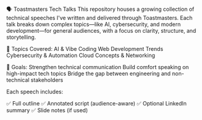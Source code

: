 🗣️ Toastmasters Tech Talks
This repository houses a growing collection of technical speeches I've written and delivered through Toastmasters. Each talk breaks down complex topics—like AI, cybersecurity, and modern development—for general audiences, with a focus on clarity, structure, and storytelling.

📌 Topics Covered:
AI & Vibe Coding
Web Development Trends
Cybersecurity & Automation
Cloud Concepts & Networking

🎯 Goals:
Strengthen technical communication
Build comfort speaking on high-impact tech topics
Bridge the gap between engineering and non-technical stakeholders

Each speech includes:

✅ Full outline
✅ Annotated script (audience-aware)
✅ Optional LinkedIn summary
✅ Slide notes (if used)
